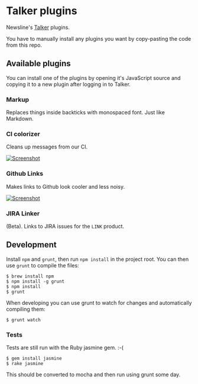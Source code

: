 # Talker plugins

Newsline's [Talker](http://talkerapp.com) plugins.

You have to manually install any plugins you want by copy-pasting the code from this repo.

## Available plugins

You can install one of the plugins by opening it's JavaScript source and copying it to a new plugin after logging in to Talker.

### Markup

Replaces things inside backticks with monospaced font. Just like Markdown.


### CI colorizer

Cleans up messages from our CI.

[![Screenshot](https://github.com/newsline/talker-plugins/raw/master/screenshots/ci_colorizer.png)](https://github.com/newsline/talker-plugins/raw/master/screenshots/ci_colorizer.png)


### Github Links

Makes links to Github look cooler and less noisy.

[![Screenshot](https://github.com/newsline/talker-plugins/raw/master/screenshots/github_links.png)](https://github.com/newsline/talker-plugins/raw/master/screenshots/github_links.png)

### JIRA Linker

(Beta). Links to JIRA issues for the ```LINK``` product.

## Development

Install `npm` and `grunt`, then run `npm install` in the project root. You can then use `grunt` to compile the files:

```
$ brew install npm
$ npm install -g grunt
$ npm install
$ grunt
```

When developing you can use grunt to watch for changes and automatically compiling them:

```
$ grunt watch
```

### Tests

Tests are still run with the Ruby jasmine gem. :-(

```
$ gem install jasmine
$ rake jasmine
```

This should be converted to mocha and then run using grunt some day.
